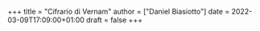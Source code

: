 +++
title = "Cifrario di Vernam"
author = ["Daniel Biasiotto"]
date = 2022-03-09T17:09:00+01:00
draft = false
+++
